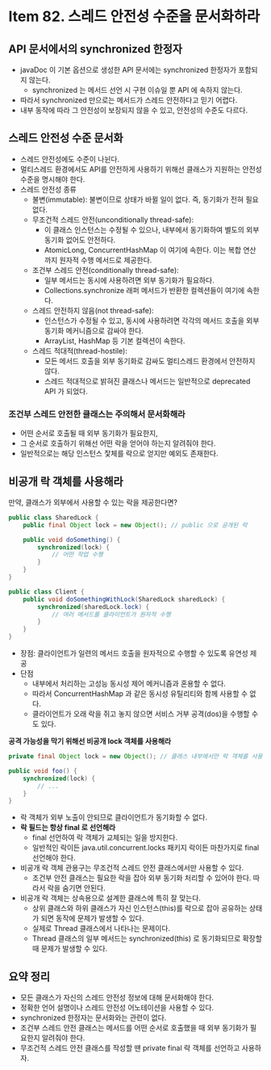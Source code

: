 # Item 82. 스레드 안전성 수준을 문서화하라
## API 문서에서의 synchronized 한정자
- javaDoc 이 기본 옵션으로 생성한 API 문서에는 synchronized 한정자가 포함되지 않는다.
    - synchronized 는 메서드 선언 시 구현 이슈일 뿐 API 에 속하지 않는다.
- 따라서 synchronized 만으로는 메서드가 스레드 안전하다고 믿기 어렵다.
- 내부 동작에 따라 그 안전성이 보장되지 않을 수 있고, 안전성의 수준도 다르다.

## 스레드 안전성 수준 문서화
- 스레드 안전성에도 수준이 나뉜다.
- 멀티스레드 환경에서도 API를 안전하게 사용하기 위해선 클래스가 지원하는 안전성 수준을 명시해야 한다.
- 스레드 안전성 종류
    - 불변(immutable): 불변이므로 상태가 바뀔 일이 없다. 즉, 동기화가 전혀 필요 없다.
    - 무조건적 스레드 안전(unconditionally thread-safe):
        - 이 클래스 인스턴스는 수정될 수 있으나, 내부에서 동기화하여 별도의 외부 동기화 없어도 안전하다.
        - AtomicLong, ConcurrentHashMap 이 여기에 속한다. 이는 복합 연산까지 원자적 수행 메서드로 제공한다.
    - 조건부 스레드 안전(conditionally thread-safe):
        - 일부 메서드는 동시에 사용하려면 외부 동기화가 필요하다.
        - Collections.synchronize 래퍼 메서드가 반환한 컬렉션들이 여기에 속한다.
    - 스레드 안전하지 않음(not thread-safe):
        - 인스턴스가 수정될 수 있고, 동시에 사용하려면 각각의 메서드 호출을 외부 동기화 메커니즘으로 감싸야 한다.
        - ArrayList, HashMap 등 기본 컬렉션이 속한다.
    - 스레드 적대적(thread-hostile):
        - 모든 메서드 호출을 외부 동기화로 감싸도 멀티스레드 환경에서 안전하지 않다. 
        - 스레드 적대적으로 밝혀진 클래스나 메서드는 일반적으로 deprecated API 가 되었다.

### 조건부 스레드 안전한 클래스는 주의해서 문서화해라
- 어떤 순서로 호출될 때 외부 동기화가 필요한지,
- 그 순서로 호출하기 위해선 어떤 락을 얻어야 하는지 알려줘야 한다.
- 일반적으로는 해당 인스턴스 잧체를 락으로 얻지만 예외도 존재한다.

## 비공개 락 객체를 사용해라
만약, 클래스가 외부에서 사용할 수 있는 락을 제공한다면?
```java
public class SharedLock {
    public final Object lock = new Object(); // public 으로 공개된 락

    public void doSomething() {
        synchronized(lock) {
            // 어떤 작업 수행
        }
    }
}
```
```java
public class Client {
    public void doSomethingWithLock(SharedLock sharedLock) {
        synchronized(sharedLock.lock) {
            // 여러 메서드를 클라이언트가 원자적 수행
        }
    }
}
```
- 장점: 클라이언트가 일련의 메서드 호출을 원자적으로 수행할 수 있도록 유연성 제공
- 단점
    - 내부에서 처리하는 고성능 동시성 제어 메커니즘과 혼용할 수 없다.
    - 따라서 ConcurrentHashMap 과 같은 동시성 유틸리티와 함께 사용할 수 없다.
    - 클라이언트가 오래 락을 쥐고 놓지 않으면 서비스 거부 공격(dos)을 수행할 수도 있다.

**공격 가능성을 막기 위해선 비공개 lock 객체를 사용해라**
```java
private final Object lock = new Object(); // 클래스 내부에서만 락 객체를 사용하도록 함

public void foo() {
    synchronized(lock) {
        // ...
    }
}
```
- 락 객체가 외부 노출이 안되므로 클라이언트가 동기화할 수 없다.
- **락 필드는 항상 final 로 선언해라**
    - final 선언하여 락 객체가 교체되는 일을 방지한다.
    - 일반적인 락이든 java.util.concurrent.locks 패키지 락이든 마찬가지로 final 선언해야 한다.
- 비공개 락 객체 관용구는 무조건적 스레드 안전 클래스에서만 사용할 수 있다.
    - 조건부 안전 클래스는 필요한 락을 잡아 외부 동기화 처리할 수 있어야 한다. 따라서 락을 숨기면 안된다.
- 비공개 락 객체는 상속용으로 설계한 클래스에 특히 잘 맞는다.
    - 상위 클래스와 하위 클래스가 자신 인스턴스(this)를 락으로 잡아 공유하는 상태가 되면 동작에 문제가 발생할 수 있다.
    - 실제로 Thread 클래스에서 나타나는 문제이다.
    - Thread 클래스의 일부 메서드는 synchronized(this) 로 동기화되므로 확장할 때 문제가 발생할 수 있다.
    
## 요약 정리
- 모든 클래스가 자신의 스레드 안전성 정보에 대해 문서화해야 한다.
- 정확한 언어 설명이나 스레드 안전성 어노테이션을 사용할 수 있다.
- synchronized 한정자는 문서화와는 관련이 없다. 
- 조건부 스레드 안전 클래스는 메서드를 어떤 순서로 호출했을 때 외부 동기화가 필요한지 알려줘야 한다.
- 무조건적 스레드 안전 클래스를 작성할 땐 private final 락 객체를 선언하고 사용하자.
